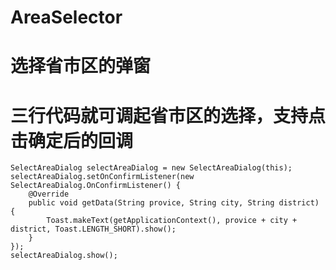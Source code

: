 # AreaSelector
# 选择省市区的弹窗
# 三行代码就可调起省市区的选择，支持点击确定后的回调
    SelectAreaDialog selectAreaDialog = new SelectAreaDialog(this);
    selectAreaDialog.setOnConfirmListener(new SelectAreaDialog.OnConfirmListener() {
        @Override
        public void getData(String provice, String city, String district) {
            Toast.makeText(getApplicationContext(), provice + city + district, Toast.LENGTH_SHORT).show();
        }
    });
    selectAreaDialog.show();
